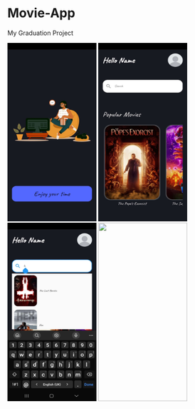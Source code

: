 # Movie-App
My Graduation Project

<img src="https://github.com/HaneenAl-Zaghari/Movie-App/blob/main/Images/Screenshot_20230508_071148.jpg" width="200" height="400">
<img src="https://github.com/HaneenAl-Zaghari/Movie-App/blob/main/Images/Screenshot_20230509_175157.jpg" width="200" height="400">
<img src="https://github.com/HaneenAl-Zaghari/Movie-App/blob/main/Images/Screenshot_20230509_175213.jpg" width="200" height="400">
<img src="https://github.com/HaneenAl-Zaghari/Movie-App/blob/main/Images/SScreenshot_20230518_172800.jpg" width="200" height="400">

